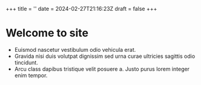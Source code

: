 +++
title = ''
date = 2024-02-27T21:16:23Z
draft = false
+++

# Welcome to site

* Euismod nascetur vestibulum odio vehicula erat.
* Gravida nisi duis volutpat dignissim sed urna curae ultricies sagittis odio tincidunt.
* Arcu class dapibus tristique velit posuere a. Justo purus lorem integer enim tempor.


